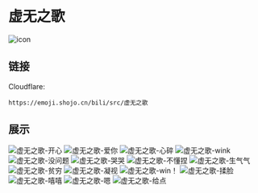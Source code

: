 # 虚无之歌
![icon](https://emoji.shojo.cn/bili/src/虚无之歌/icon.png)
## 链接
Cloudflare:
```
https://emoji.shojo.cn/bili/src/虚无之歌
```
## 展示
![虚无之歌-开心](https://emoji.shojo.cn/bili/src/虚无之歌/虚无之歌-开心.png)
![虚无之歌-爱你](https://emoji.shojo.cn/bili/src/虚无之歌/虚无之歌-爱你.png)
![虚无之歌-心碎](https://emoji.shojo.cn/bili/src/虚无之歌/虚无之歌-心碎.png)
![虚无之歌-wink](https://emoji.shojo.cn/bili/src/虚无之歌/虚无之歌-wink.png)
![虚无之歌-没问题](https://emoji.shojo.cn/bili/src/虚无之歌/虚无之歌-没问题.png)
![虚无之歌-哭哭](https://emoji.shojo.cn/bili/src/虚无之歌/虚无之歌-哭哭.png)
![虚无之歌-不懂捏](https://emoji.shojo.cn/bili/src/虚无之歌/虚无之歌-不懂捏.png)
![虚无之歌-生气气](https://emoji.shojo.cn/bili/src/虚无之歌/虚无之歌-生气气.png)
![虚无之歌-贫穷](https://emoji.shojo.cn/bili/src/虚无之歌/虚无之歌-贫穷.png)
![虚无之歌-凝视](https://emoji.shojo.cn/bili/src/虚无之歌/虚无之歌-凝视.png)
![虚无之歌-win！](https://emoji.shojo.cn/bili/src/虚无之歌/虚无之歌-win！.png)
![虚无之歌-揉脸](https://emoji.shojo.cn/bili/src/虚无之歌/虚无之歌-揉脸.png)
![虚无之歌-嘻嘻](https://emoji.shojo.cn/bili/src/虚无之歌/虚无之歌-嘻嘻.png)
![虚无之歌-嗯](https://emoji.shojo.cn/bili/src/虚无之歌/虚无之歌-嗯.png)
![虚无之歌-给点](https://emoji.shojo.cn/bili/src/虚无之歌/虚无之歌-给点.png)
